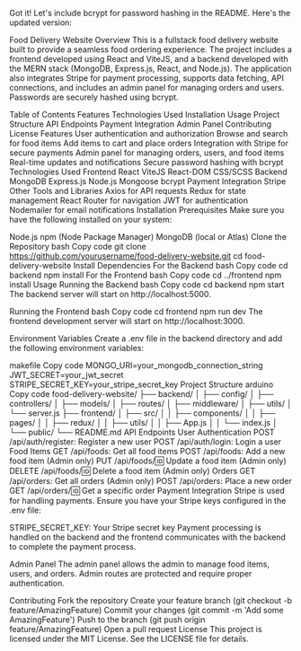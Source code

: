 
Got it! Let's include bcrypt for password hashing in the README. Here's the updated version:

Food Delivery Website
Overview
This is a fullstack food delivery website built to provide a seamless food ordering experience. The project includes a frontend developed using React and ViteJS, and a backend developed with the MERN stack (MongoDB, Express.js, React, and Node.js). The application also integrates Stripe for payment processing, supports data fetching, API connections, and includes an admin panel for managing orders and users. Passwords are securely hashed using bcrypt.

Table of Contents
Features
Technologies Used
Installation
Usage
Project Structure
API Endpoints
Payment Integration
Admin Panel
Contributing
License
Features
User authentication and authorization
Browse and search for food items
Add items to cart and place orders
Integration with Stripe for secure payments
Admin panel for managing orders, users, and food items
Real-time updates and notifications
Secure password hashing with bcrypt
Technologies Used
Frontend
React
ViteJS
React-DOM
CSS/SCSS
Backend
MongoDB
Express.js
Node.js
Mongoose
bcrypt
Payment Integration
Stripe
Other Tools and Libraries
Axios for API requests
Redux for state management
React Router for navigation
JWT for authentication
Nodemailer for email notifications
Installation
Prerequisites
Make sure you have the following installed on your system:

Node.js
npm (Node Package Manager)
MongoDB (local or Atlas)
Clone the Repository
bash
Copy code
git clone https://github.com/yourusername/food-delivery-website.git
cd food-delivery-website
Install Dependencies
For the Backend
bash
Copy code
cd backend
npm install
For the Frontend
bash
Copy code
cd ../frontend
npm install
Usage
Running the Backend
bash
Copy code
cd backend
npm start
The backend server will start on http://localhost:5000.

Running the Frontend
bash
Copy code
cd frontend
npm run dev
The frontend development server will start on http://localhost:3000.

Environment Variables
Create a .env file in the backend directory and add the following environment variables:

makefile
Copy code
MONGO_URI=your_mongodb_connection_string
JWT_SECRET=your_jwt_secret
STRIPE_SECRET_KEY=your_stripe_secret_key
Project Structure
arduino
Copy code
food-delivery-website/
├── backend/
│   ├── config/
│   ├── controllers/
│   ├── models/
│   ├── routes/
│   ├── middleware/
│   ├── utils/
│   └── server.js
├── frontend/
│   ├── src/
│   │   ├── components/
│   │   ├── pages/
│   │   ├── redux/
│   │   ├── utils/
│   │   ├── App.js
│   │   └── index.js
│   └── public/
└── README.md
API Endpoints
User Authentication
POST /api/auth/register: Register a new user
POST /api/auth/login: Login a user
Food Items
GET /api/foods: Get all food items
POST /api/foods: Add a new food item (Admin only)
PUT /api/foods/:id: Update a food item (Admin only)
DELETE /api/foods/:id: Delete a food item (Admin only)
Orders
GET /api/orders: Get all orders (Admin only)
POST /api/orders: Place a new order
GET /api/orders/:id: Get a specific order
Payment Integration
Stripe is used for handling payments. Ensure you have your Stripe keys configured in the .env file:

STRIPE_SECRET_KEY: Your Stripe secret key
Payment processing is handled on the backend and the frontend communicates with the backend to complete the payment process.

Admin Panel
The admin panel allows the admin to manage food items, users, and orders. Admin routes are protected and require proper authentication.

Contributing
Fork the repository
Create your feature branch (git checkout -b feature/AmazingFeature)
Commit your changes (git commit -m 'Add some AmazingFeature')
Push to the branch (git push origin feature/AmazingFeature)
Open a pull request
License
This project is licensed under the MIT License. See the LICENSE file for details.


